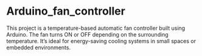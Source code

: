 # Arduino_fan_controller
This project is a temperature-based automatic fan controller built using Arduino. The fan turns ON or OFF depending on the surrounding temperature. It’s ideal for energy-saving cooling systems in small spaces or embedded environments.
